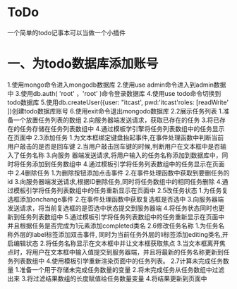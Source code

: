 # ToDo
一个简单的todo记事本可以当做一个小插件

# 一、为todo数据库添加账号
1.使用mongo命令进入mongodb数据库
2.使用use admin命令进入到admin数据中
3.使用db.auth( 'root' ，'root' )命令登录数据库
4.使用use todo命令切换到todo数据库
5.使用db.createUser({user: "itcast', pwd:'itcast'roles: [readWrite' ])创建todo数据库账号
6.使用exit命令退出mongodo数据库
2.2展示任务列表
1.准备一个放置任务列表的数组
2.向服务器端发送请求，获取已存在的任务
3.将已存在的任务存储在任务列表数组中
4.通过模板学引擎将任务列表数组中的任务显示在页面中
2.3添加任务
1.为文本框绑定键盘抬起事件,在事件处理函数中判断当前用户敲击的是否是回车键
2.当用户敲击回车键的时候,判断用户在文本框中是否输入了任务名称
3.向服务 器端发送请求,将用户输入的任务名称添加到数据库中，同时将任务添加到任务数组中
4.通过模板引学将任务列表数组中的任务显示在页面中
2.4删除任务
1.为删除按钮添加点击事件
2.在事件处理函数中获取到要删任务的id
3.向服务器端发送请求,根据ID删除任务,同时将任务数组中的相同任务删除
4.通过模板引学将任务列表数组中的任务重新显示在页面中
2.5改任务状态
1.为任务复选框添加onchange事件
2.在事件处理函数中获取复选框是否选中
3.向服务器端发送请求，将当前复选框的是否选中状态提交到服务器端
4.将任务状态同时也更新到任务列表数组中
5.通过模板引学将任务列表数组中的任务重新显示在页面中并且根据任务是否完成为1元素添加completed类名
2.6修改任务名称
1.为任务名称外层的label标签添加双击事件, 同时为当前任务外层的li标签添加editing类名,开启编辑状态
2.将任务名称显示在文本框中并让文本框获取焦点
3.当文本框离开焦点时，将用户在文本框中输入值提交到服务器端，并且将最新的任务名称更新到任务列表数组中
4.使用模板引学重新渲染页面中的任务列表。
2.7计算未完成任务数量
1.准备一个用于存储未完成任务数量的变量
2.将未完成任务从任务数组中过滤出来
3.将过滤结果数组的长度赋值给任务数量变量
4.将结果更新到页面中
